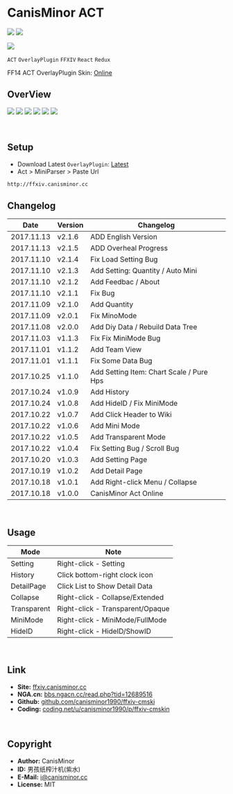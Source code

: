 # CanisMinor ACT

[![](https://img.shields.io/github/release/canisminor1990/ffxiv-cmskin.svg)](https://github.com/canisminor1990/ffxiv-cmskin)
[![](https://img.shields.io/badge/Works%20with-OverlayPlugin-green.svg)](https://github.com/hibiyasleep/OverlayPlugin)

![](http://qn.canisminor.cc/2017-11-10-cmskin-logo.png)

`ACT` `OverlayPlugin` `FFXIV` `React` `Redux`

FF14 ACT OverlayPlugin Skin: [Online](http://ffxiv.canisminor.cc)

## OverView

![](http://qn.canisminor.cc/2017-10-23-1.png)
![](http://qn.canisminor.cc/2017-10-23-2.png)
![](http://qn.canisminor.cc/2017-10-23-3.png)
![](http://qn.canisminor.cc/2017-10-23-4.png)
![](http://qn.canisminor.cc/2017-10-23-5.png)
![](http://qn.canisminor.cc/2017-10-23-6.png)

<br />

## Setup

- Download Latest `OverlayPlugin`: [Latest](https://github.com/hibiyasleep/OverlayPlugin/releases)
- Act > MiniParser > Paste Url

```sh
http://ffxiv.canisminor.cc
```



## Changelog

|Date|Version|Changelog|
|---|---|---|
|2017.11.13|v2.1.6|ADD English Version|
|2017.11.13|v2.1.5|ADD Overheal Progress|
|2017.11.10|v2.1.4|Fix Load Setting Bug|
|2017.11.10|v2.1.3|Add Setting: Quantity / Auto Mini|
|2017.11.10|v2.1.2|Add Feedbac / About|
|2017.11.10|v2.1.1|Fix Bug|
|2017.11.09|v2.1.0|Add Quantity|
|2017.11.09|v2.0.1|Fix MinoMode|
|2017.11.08|v2.0.0|Add Diy Data / Rebuild Data Tree|
|2017.11.03|v1.1.3|Fix Fix MiniMode Bug|
|2017.11.01|v1.1.2|Add Team View|
|2017.11.01|v1.1.1|Fix Some Data Bug|
|2017.10.25|v1.1.0|Add Setting Item: Chart Scale / Pure Hps|
|2017.10.24|v1.0.9|Add History|
|2017.10.24|v1.0.8|Add HideID / Fix MiniMode|
|2017.10.22|v1.0.7|Add Click Header to Wiki|
|2017.10.22|v1.0.6|Add Mini Mode|
|2017.10.22|v1.0.5|Add Transparent Mode|
|2017.10.22|v1.0.4|Fix Setting Bug / Scroll Bug|
|2017.10.20|v1.0.3|Add Setting Page|
|2017.10.19|v1.0.2|Add Detail Page|
|2017.10.18|v1.0.1|Add Right-click Menu / Collapse|
|2017.10.18|v1.0.0|CanisMinor Act Online|

<br />

## Usage

|Mode|Note|
|---|---|
|Setting|Right-click - Setting|
|History|Click bottom-right clock icon|
|DetailPage|Click List to Show Detail Data|
|Collapse|Right-click - Collapse/Extended|
|Transparent|Right-click - Transparent/Opaque|
|MiniMode|Right-click - MiniMode/FullMode|
|HideID|Right-click - HideID/ShowID|

<br />

## Link

- **Site:** [ffxiv.canisminor.cc](https://ffxiv.canisminor.cc)
- **NGA.cn:** [bbs.ngacn.cc/read.php?tid=12689516](http://bbs.ngacn.cc/read.php?tid=12689516)
- **Github:** [github.com/canisminor1990/ffxiv-cmski](https://github.com/canisminor1990/ffxiv-cmskin)
- **Coding:** [coding.net/u/canisminor1990/p/ffxiv-cmskin](https://coding.net/u/canisminor1990/p/ffxiv-cmskin)

<br />

## Copyright

- **Author:** CanisMinor
- **ID:** 男孩纸榨汁机(紫水)
- **E-Mail:** <i@canisminor.cc>
- **License:** MIT



